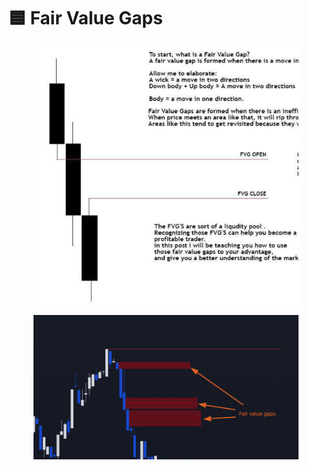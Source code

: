 # 🟦 Fair Value Gaps

<figure><img src=".gitbook/assets/image (4).png" alt=""><figcaption></figcaption></figure>

<figure><img src=".gitbook/assets/image.png" alt=""><figcaption></figcaption></figure>
